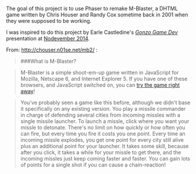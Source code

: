 The goal of this project is to use Phaser to remake M-Blaster, a DHTML game written by Chris Houser and Randy Cox sometime back in 2001 when they were supposed to be working.

I was inspired to do this project by Earle Castledine's [*Gonzo Game Dev*](https://www.youtube.com/watch?v=H6roNQE8t-c) presentation at [Nodevember 2014](http://nodevember.org/).

From: http://chouser.n01se.net/mb2/ :

>###What is M-Blaster?

>M-Blaster is a simple shoot-em-up game written in JavaScript for Mozilla, Netscape 6, and Internet Explorer 5. If you have one of these browsers, and JavaScript switched on, you can [try the game right away](http://chouser.n01se.net/mb2/mblaster.html)!

>You've probably seen a game like this before, although we didn't base it specifically on any existing version. You play a missile commander in charge of defending several cities from incoming missles with a single missile launcher. To launch a missle, click where you want your missle to detonate. There's no limit on how quickly or how often you can fire, but every time you fire it costs you one point. Every time an incoming missle explodes, you get one point for every city still alive plus an additional point for your launcher. It takes some skill, because after you click, it takes a while for your missle to get there, and the incoming missles just keep coming faster and faster. You can gain lots of points for a single shot if you can cause a chain-reaction!

